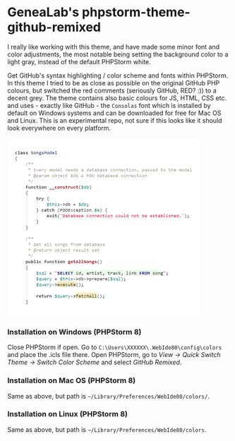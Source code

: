 # GeneaLab's phpstorm-theme-github-remixed

I really like working with this theme, and have made some minor font and color adjustments, the most notable being setting the background color to a light gray, instead of the default PHPStorm white.

Get GitHub's syntax highlighting / color scheme and fonts within PHPStorm. In this theme I tried to be as close as
possible on the original GitHub PHP colours, but switched the red comments (seriously GitHub, RED? :)) to a decent grey.
The theme contains also basic colours for JS, HTML, CSS etc. and uses - exactly like GitHub - the `Consolas` font
which is installed by default on Windows systems and can be downloaded for free for Mac OS and Linux.
This is an experimental repo, not sure if this looks like it should look everywhere on every platform.

![Screenshot](screenshot.png)

### Installation on Windows (PHPStorm 8)

Close PHPStorm if open.
Go to `C:\Users\XXXXXX\.WebIde80\config\colors` and place the .icls file there.
Open PHPStorm, go to *View -> Quick Switch Theme -> Switch Color Scheme* and select *GitHub Remixed*.

### Installation on Mac OS (PHPStorm 8)

Same as above, but path is `~/Library/Preferences/WebIde80/colors/`.

### Installation on Linux (PHPStorm 8)

Same as above, but path is `~/Library/Preferences/WebIde80/colors`.
